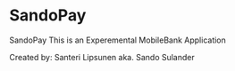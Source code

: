 # SandoPay
SandoPay
This is an Experemental MobileBank Application

Created by: Santeri Lipsunen aka. Sando Sulander
